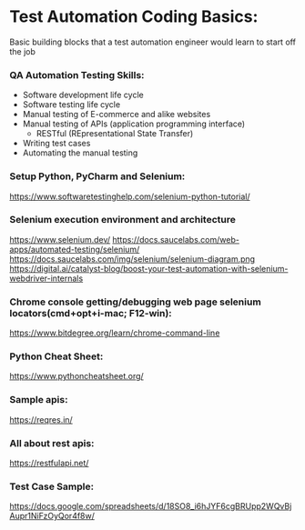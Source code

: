 # Test Automation Coding Basics:
Basic building blocks that a test automation engineer would learn to start off the job

### QA Automation Testing Skills:
- Software development life cycle
- Software testing life cycle
- Manual testing of E-commerce and alike websites
- Manual testing of APIs (application programming interface)
    - RESTful (REpresentational State Transfer)
- Writing test cases
- Automating the manual testing


### Setup Python, PyCharm and Selenium:
https://www.softwaretestinghelp.com/selenium-python-tutorial/

### Selenium execution environment and architecture
https://www.selenium.dev/
https://docs.saucelabs.com/web-apps/automated-testing/selenium/
https://docs.saucelabs.com/img/selenium/selenium-diagram.png
https://digital.ai/catalyst-blog/boost-your-test-automation-with-selenium-webdriver-internals

### Chrome console getting/debugging web page selenium locators(cmd+opt+i-mac; F12-win):
https://www.bitdegree.org/learn/chrome-command-line

### Python Cheat Sheet:
https://www.pythoncheatsheet.org/

### Sample apis:
https://reqres.in/

### All about rest apis:
https://restfulapi.net/

### Test Case Sample:
https://docs.google.com/spreadsheets/d/18SO8_i6hJYF6cgBRUpp2WQvBjAupr1NiFzOyQor4f8w/



